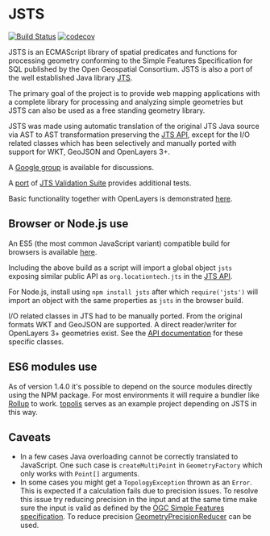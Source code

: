 # JSTS

[![Build Status](https://travis-ci.org/bjornharrtell/jsts.svg)](https://travis-ci.org/bjornharrtell/jsts)
[![codecov](https://codecov.io/gh/bjornharrtell/jsts/branch/master/graph/badge.svg)](https://codecov.io/gh/bjornharrtell/jsts)

JSTS is an ECMAScript library of spatial predicates and functions for processing geometry conforming to the Simple Features Specification for SQL published by the Open Geospatial Consortium. JSTS is also a port of the well established Java library [JTS](https://github.com/locationtech/jts).

The primary goal of the project is to provide web mapping applications with a complete library for processing and analyzing simple geometries but JSTS can also be used as a free standing geometry library.

JSTS was made using automatic translation of the original JTS Java source via AST to AST transformation preserving the [JTS API](http://locationtech.github.io/jts/javadoc/), except for the I/O related classes which has been selectively and manually ported with support for WKT, GeoJSON and OpenLayers 3+.

A [Google group](http://groups.google.com/group/jsts-devs) is available for discussions.

A [port](http://bjornharrtell.github.com/jsts/1.6.0/validationsuite/index.html) of [JTS Validation Suite](http://www.vividsolutions.com/jts/tests/index.html) provides additional tests.

Basic functionality together with OpenLayers is demonstrated [here](http://bjornharrtell.github.io/jsts).

## Browser or Node.js use

An ES5 (the most common JavaScript variant) compatible build for browsers is available [here](https://cdn.rawgit.com/bjornharrtell/jsts/gh-pages/1.6.0/jsts.min.js).

Including the above build as a script will import a global object `jsts` exposing similar public API as `org.locationtech.jts` in the [JTS API](http://locationtech.github.io/jts/javadoc/).

For Node.js, install using `npm install jsts` after which `require('jsts')` will import an object with the same properties as `jsts` in the browser build.

I/O related classes in JTS had to be manually ported. From the original formats WKT and GeoJSON are supported. A direct reader/writer for OpenLayers 3+ geometries exist. See the [API documentation](http://bjornharrtell.github.io/jsts/1.6.0/doc/) for these specific classes.

## ES6 modules use

As of version 1.4.0 it's possible to depend on the source modules directly using the NPM package. For most environments it will require a bundler like [Rollup](https://rollupjs.org/) to work. [topolis](https://github.com/bjornharrtell/topolis) serves as an example project depending on JSTS in this way.

## Caveats

* In a few cases Java overloading cannot be correctly translated to JavaScript. One such case is `createMultiPoint` in `GeometryFactory` which only works with `Point[]` arguments.
* In some cases you might get a `TopologyException` thrown as an `Error`. This is expected if a calculation fails due to precision issues. To resolve this issue try reducing precision in the input and at the same time make sure the input is valid as defined by the [OGC Simple Features specification](http://www.opengeospatial.org/standards/sfs). To reduce precision [GeometryPrecisionReducer](http://locationtech.github.io/jts/javadoc/org/locationtech/jts/precision/GeometryPrecisionReducer.html) can be used.
